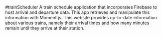 #trainScheduler
A train schedule application that incorporates Firebase to host arrival and departure data. This app retrieves and manipulate this information with Moment.js. This website provides up-to-date information about various trains, namely their arrival times and how many minutes remain until they arrive at their station.
